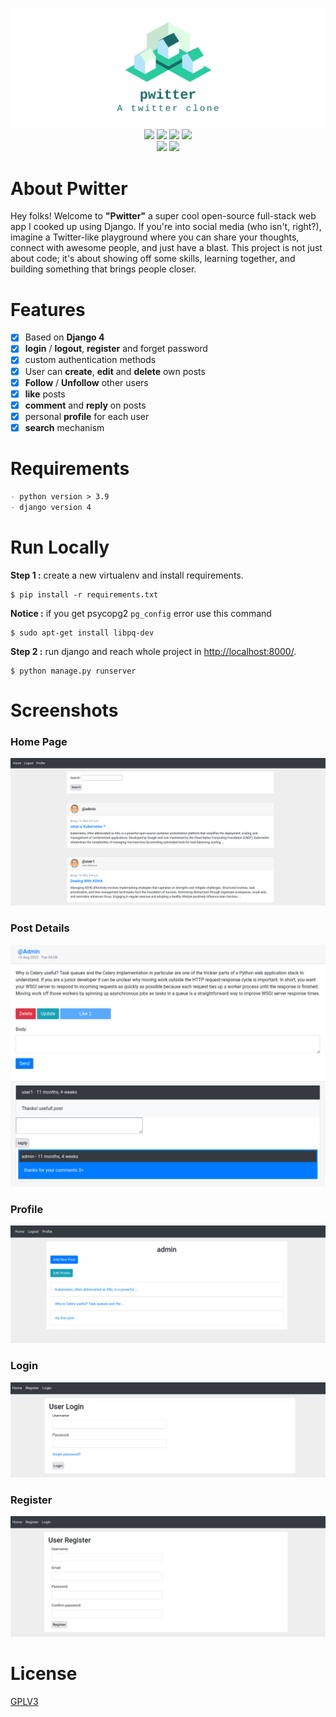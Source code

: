 <p align="center">
  <img src="icon.png"><br/>

  <img src="https://img.shields.io/badge/license-GPL--3-blue?logo=gnu">
  <img src="https://img.shields.io/badge/python-%3E=3.9-blue?logo=python&logoColor=white">
  <img src="https://img.shields.io/badge/os-linux-blue?logo=linux&logoColor=white">
  <img src="https://img.shields.io/badge/web-Django-green?logo=django&logoColor=white"><br/>
  <img src= "https://img.shields.io/badge/deployment-heroku-purple?logo=heroku&logoColor=white">
  <img src="https://badges.frapsoft.com/os/v3/open-source.svg?v=103"><br/>
</p>

# About Pwitter

Hey folks! Welcome to **"Pwitter"**  a super cool open-source full-stack web app I cooked up using
Django. If you're into social media (who isn't, right?), imagine a Twitter-like playground where you can share your
thoughts, connect with awesome people, and just have a blast. This project is not just about code; it's about showing
off some skills, learning together, and building something that brings people closer.

# Features

- [x] Based on **Django 4**
- [x] **login** / **logout**, **register** and forget password
- [x] custom authentication methods
- [x] User can **create**, **edit** and **delete** own posts
- [x] **Follow** / **Unfollow** other users
- [x] **like** posts
- [x] **comment** and **reply** on posts
- [x] personal **profile** for each user
- [x] **search** mechanism

# Requirements

```markdown
- python version > 3.9
- django version 4
```

# Run Locally

**Step 1 :** create a new virtualenv and install requirements.

```shell
$ pip install -r requirements.txt
```

**Notice :** if you get psycopg2 `pg_config` error use this command

```shell
$ sudo apt-get install libpq-dev
```

**Step 2 :** run django and reach whole project in [http://localhost:8000/](http://localhost:8000/).

```shell
$ python manage.py runserver
```

# Screenshots

### Home Page

![home](screenshot/home.png)

### Post Details

![post](screenshot/post.png)

### Profile

![profile](screenshot/profile.png)

### Login

![login](screenshot/login.png)

### Register

![register](screenshot/register.png)

# License

[GPLV3](https://choosealicense.com/licenses/agpl-3.0/)

